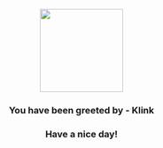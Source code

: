 <p align="center">
    <img src="https://raw.githubusercontent.com/PokeAPI/sprites/master/sprites/pokemon/599.png" width="150" height="150">
</p>
<h3 align="center">You have been greeted by - <b>Klink</b></h3>
<h3 align="center">Have a nice day!</h3>
